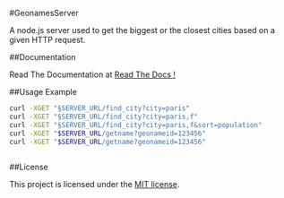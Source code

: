 #GeonamesServer

A node.js server used to get the biggest or the closest cities based on a given HTTP request.

##Documentation

Read The Documentation at [Read The Docs !](http://readthedocs.org/docs/GeonamesServer/)


##Usage Example

```bash
curl -XGET "§SERVER_URL/find_city?city=paris"
curl -XGET "§SERVER_URL/find_city?city=paris,f"
curl -XGET "§SERVER_URL/find_city?city=paris,f&sort=population"
curl -XGET "$SERVER_URL/getname?geonameid=123456"
curl -XGET "$SERVER_URL/getname?geonameid=123456"
 
```

##License

This project is licensed under the [MIT license](http://opensource.org/licenses/MIT).


